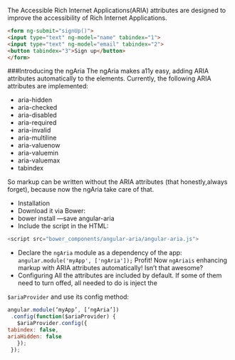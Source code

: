 The  Accessible Rich Internet Applications(ARIA) attributes are designed to improve the accessibility of Rich Internet Applications.
```html
<form ng-submit="signUp()">
<input type="text" ng-model="name" tabindex="1">
<input type="text" ng-model="email" tabindex="2">
<button tabindex="3">Sign up</button>
</form>
```
###Introducing the ngAria
The ngAria makes a11y easy, adding ARIA attributes automatically to the elements.
Currently, the following ARIA attributes are implemented:
* aria-hidden
* aria-checked
* aria-disabled
* aria-required
* aria-invalid
* aria-multiline
* aria-valuenow
* aria-valuemin
* aria-valuemax
* tabindex

So markup can be written without the ARIA attributes (that honestly,always forget), because now the ngAria take care of that.
* Installation
* Download it via Bower:
* bower install —save angular-aria
* Include the script in the HTML:
 ```javascript
 <script src="bower_components/angular-aria/angular-aria.js">
 ```
 * Declare the `ngAria` module as a dependency of the app:
`
angular.module('myApp', ['ngAria']);`
Profit! Now `ngAriais` enhancing markup with ARIA attributes automatically! Isn’t that awesome?
* Configuring
All the attributes are included by default. If some of them need to turn offed, all needed to do is inject the

`$ariaProvider` and use its config method:
```javascript
angular.module(‘myApp’, [‘ngAria’])
 .config(function($ariaProvider) {
   $ariaProvider.config({
tabindex: false,
ariaHidden: false
   });
 }); 
 ```
 
